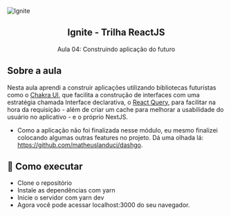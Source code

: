 <img alt="Ignite" src="https://i.imgur.com/eCVyxxy.png">
<h2 align="center">
  Ignite - Trilha ReactJS
</h2>
<p align="center">
  Aula 04: Construindo aplicação do futuro
</p>

## Sobre a aula

Nesta aula aprendi a construir aplicações utilizando bibliotecas futuristas como o [Chakra UI](https://chakra-ui.com), que facilita a construção de interfaces com uma estratégia chamada Interface declarativa, o [React Query](https://react-query.tanstack.com), para facilitar na hora da requisição - além de criar um cache para melhorar a usabilidade do usuário no aplicativo - e o próprio NextJS.

- Como a aplicação não foi finalizada nesse módulo, eu mesmo finalizei colocando algumas outras features no projeto. Dá uma olhada lá: <a href="https://github.com/matheuslanduci/dashgo">https://github.com/matheuslanduci/dashgo</a>.

## 🚀 Como executar

- Clone o repositório
- Instale as dependências com yarn
- Inicie o servidor com yarn dev
- Agora você pode acessar localhost:3000 do seu navegador.
